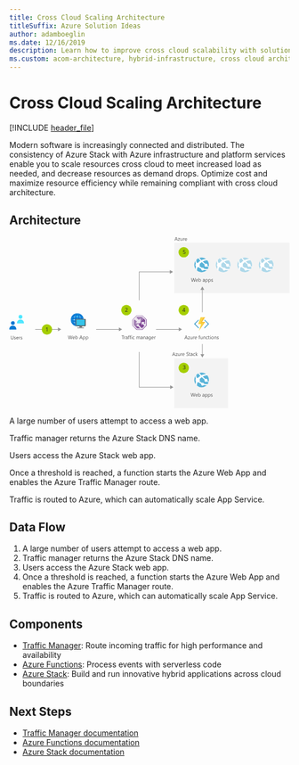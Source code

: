 ```yaml
---
title: Cross Cloud Scaling Architecture
titleSuffix: Azure Solution Ideas
author: adamboeglin
ms.date: 12/16/2019
description: Learn how to improve cross cloud scalability with solution architecture that includes Azure Stack. A step-by-step flowchart details instructions for implementation.
ms.custom: acom-architecture, hybrid-infrastructure, cross cloud architecture, cloud scalability, scalability,  cross cloud, interactive-diagram, 'https://azure.microsoft.com/solutions/architecture/cross-cloud-scaling/'
---
```

# Cross Cloud Scaling Architecture

[!INCLUDE [header_file](../header.md)]

Modern software is increasingly connected and distributed. The consistency of Azure Stack with Azure infrastructure and platform services enable you to scale resources cross cloud to meet increased load as needed, and decrease resources as demand drops. Optimize cost and maximize resource efficiency while remaining compliant with cross cloud architecture.

## Architecture

<svg class="architecture-diagram" aria-labelledby="cross-cloud-scaling" height="476" viewbox="0 0 782 476"  xmlns="http://www.w3.org/2000/svg">
    <g fill="none" fill-rule="evenodd" stroke="none" stroke-width="1">
        <path fill="#804997" d="M354.854 217.88l-.001.001h16.552l6.014 6v.005l-1.129 1.129 5.211 5.199v15.385l-10.759 10.669h-15.247l-5.231-5.212-1.132 1.133.001.001 5.698 5.677h16.574l11.696-11.596v-16.724l-5.681-5.666-6.014-6-.001-.001z"/>
        <path fill="#804997" d="M374.8 238.683l4.493 4.238v-11.792l-4.565-4.552-9.258 9.263v3.408h-3.408l-3.53 3.532h4.065l-1.903 2.129 9.016 9.155h.121l7.224-7.165-5.09-5.53-2.973 2.952v-8.598h9.1zM351.824 249.496l2.7 2.692.6.597 1.28 1.278h8.889l-1.317-1.278-.614-.597-5.157-5.01-2.14 2.305v-4.23z"/>
        <path fill="#E8DFEC" d="M365.47 239.246v-3.409l-3.408 3.41z"/>
        <path fill="#E8DFEC" d="M376.29 225.013l-1.56 1.56 4.566 4.554v11.792l-4.494-4.238 3.292-2.96h-9.1v8.598l2.974-2.953 5.09 5.53-7.224 7.166-9.138-9.154 1.905-2.13h-4.065l-2.472 2.472v4.232l2.14-2.306 7.088 6.886h-8.887l-4.581-4.568-1.56 1.56 5.23 5.212h15.248l10.76-10.67V230.21z"/>
        <path fill="#FFF" d="M343.134 246.21l1.508 1.502-1.508-1.504zM344.644 247.715l.09.09-.09-.092zM344.734 247.804l4.398 4.383z"/>
        <path fill="#A07CB1" d="M354.854 217.88l-11.72 12.019v16.312l5.997 5.977 1.132-1.133-5.53-5.51-.001-.001v-15.008h.001l10.78-11.057h15.227l5.55 5.535 1.128-1.129v-.005l-6.014-6z"/>
        <path fill="#A07CB1" d="M356.656 235.072l-7.057-6.36-2.66 2.716v13.195l4.886 4.87 4.24-4.243v-2.474h2.472l3.528-3.53h-9.428zM356.445 221.686l-2.274 2.332 7.105 6.658 4.196-4.187v9.35l9.259-9.263-4.901-4.89z"/>
        <path fill="#EDE5EF" d="M346.939 244.625v-13.194l2.659-2.719 7.057 6.362-4.019 4.174h9.429l3.407-3.409v-9.35l-4.197 4.186-7.106-6.656 2.275-2.334h13.385l4.901 4.89 1.56-1.56-5.549-5.536h-15.228l-10.779 11.057v15.01l5.53 5.51 1.56-1.56z"/>
        <path fill="#EDE5EF" d="M356.064 245.253l2.471-2.474h-2.471z"/>
        <path d="M545.624 230.229a1.003 1.003 0 00-1.41 0 .983.983 0 000 1.48l9.284 9.15a1.095 1.095 0 010 1.483l-9.479 9.469a1.096 1.096 0 000 1.48 1.067 1.067 0 001.41 0l11.018-10.95a1.168 1.168 0 000-1.481l-10.823-10.631zM519.114 242.342a1.098 1.098 0 010-1.481l9.097-9.15a.985.985 0 000-1.482 1.003 1.003 0 00-1.41 0l-10.825 10.631a1.173 1.173 0 000 1.481l11.015 10.951a1.067 1.067 0 001.409 0 1.096 1.096 0 000-1.481l-9.286-9.469z" fill="#3998C5"/>
        <path fill="#FAD53C" d="M528.786 261.08l12.165-22.089-8.197-.064 6.916-15.846h-5.956l-6.724 19.065 8.197.065-6.401 18.865z"/>
        <path fill="#FF8B00" d="M537.876 235.9l8.326-12.818h-.001zM546.457 235.9l-17.67 25.18v.002z"/>
        <path fill="#F9C236" d="M540.952 238.991l-12.165 22.09 17.67-25.18h-8.58v-.002l8.326-12.818h-6.532l-6.916 15.847z"/>
        <path fill="#959595" d="M314.69 256.754l-9.066-5.235v4.485h-63.47v1.5h63.47v4.485zM144.673 256.754l-9.066-5.235v4.485H72.138v1.5h63.47v4.485zM481.69 256.754l-9.066-5.235v4.485h-63.47v1.5h63.47v4.485zM456.69 96.754l-9.066-5.235v4.485h-86.22v79.577h1.5V97.504h84.72v4.485zM457.69 417.754l-9.066-5.235v4.485h-85.72v-97.423h-1.5v98.923h87.22v4.485z"/>
        <path fill="#F3F3F3" d="M459.983 155.861h321.729V15.082H459.983zM459.983 475.869h150.341V337.395H459.983z"/>
        <path fill="#959595" d="M543.659 146.553l-5.235-9.066-5.237 9.066h4.486v62.469h1.5v-62.47zM539.172 325.955v-28.469h-1.5v28.47h-4.485l5.236 9.065 5.235-9.066z"/>
        <path fill="#75757A" d="M192.165 230.196h.341v-1h-.341zM192.165 216.159h.341v-1h-.341z"/>
        <path d="M189.447 248.013c10 0 18.164-8.14 18.164-18.112 0-9.973-8.17-18.107-18.164-18.107-10 0-18.163 8.14-18.163 18.107 0 9.966 8.163 18.112 18.163 18.112" fill="#0078D4"/>
        <path fill="#FFF" d="M189.306 248.015h.34V211.86h-.34z"/>
        <path d="M189.447 221.358c-9.93 0-17.957 3.864-17.957 8.543 0 4.679 8.027 8.544 17.957 8.544 9.93 0 17.958-3.865 17.958-8.544-.006-4.68-8.027-8.543-17.958-8.543m0 17.497c-10.071 0-18.298-4-18.298-8.883 0-4.884 8.227-8.884 18.298-8.884 10.072 0 18.299 4 18.299 8.884-.007 4.884-8.234 8.883-18.3 8.883" fill="#FFF"/>
        <path d="M189.447 211.993c-4.763 0-8.567 8.006-8.567 17.907 0 9.903 3.875 17.908 8.567 17.908 4.69 0 8.567-8.005 8.567-17.908 0-9.9-3.811-17.907-8.567-17.907m0 36.226c-4.897 0-8.908-8.205-8.908-18.247 0-10.044 4.01-18.248 8.908-18.248 4.897 0 8.908 8.21 8.908 18.248 0 10.036-4.011 18.247-8.908 18.247" fill="#FFF"/>
        <path fill="#FFF" d="M207.603 229.767h-36.249v.34h36.256v-.34zM189.447 240.278c.887 0 1.632-.743 1.632-1.629 0-.885-.745-1.627-1.632-1.627-.888 0-1.633.743-1.633 1.627 0 .886.745 1.629 1.633 1.629"/>
        <path d="M180.674 231.26c.745 0 1.362-.608 1.362-1.358 0-.745-.61-1.36-1.362-1.36-.746 0-1.363.61-1.363 1.36 0 .75.611 1.358 1.363 1.358" fill="#FFF"/>
        <path d="M189.499 231.734a1.854 1.854 0 001.863-1.859 1.854 1.854 0 00-1.863-1.858 1.855 1.855 0 00-1.864 1.858c0 1.032.829 1.86 1.864 1.86M189.499 223.019a1.854 1.854 0 001.863-1.86 1.854 1.854 0 00-1.863-1.858 1.855 1.855 0 00-1.864 1.859c0 1.032.829 1.859 1.864 1.859M198.143 231.734a1.854 1.854 0 001.863-1.859 1.854 1.854 0 00-1.863-1.858 1.855 1.855 0 00-1.864 1.858c0 1.032.83 1.86 1.864 1.86" fill="#50E6FF"/>
        <path d="M197.133 238.547a.959.959 0 00.958-.955.959.959 0 00-1.916 0c0 .526.431.955.958.955M181.689 238.547a.958.958 0 00.957-.955.958.958 0 00-1.915 0c0 .526.431.955.958.955M197.133 223.081a.959.959 0 00.958-.955.959.959 0 00-1.916 0c0 .532.431.955.958.955M181.689 223.081a.958.958 0 00.957-.955.958.958 0 00-1.915 0c0 .532.431.955.958.955" fill="#FFF"/>
        <path fill="#36C4EA" d="M186.973 246.304h24.239v-17.191h-24.239z"/>
        <path d="M203.061 247.954h-7.576c.91 3.216-.313 3.678-5.67 3.678v1.683h18.217v-1.683c-5.357 0-5.882-.46-4.971-3.678" fill="#7A7A7A"/>
        <path d="M211.188 227.586l-2.535 2.144h2.026v16.081h-21.048l-2.538 2.144h24.077c.837 0 1.684-.74 1.684-1.574v-17.209c0-.834-.835-1.575-1.666-1.586" fill="#3E3E3E"/>
        <path fill="#9FA0A1" d="M189.815 253.316h18.217v-1.685h-18.217z"/>
        <path d="M187.104 245.812v-16.08h21.549l2.536-2.145h-.007l-.011-.001h-24.664c-.36 0-.686.145-.946.37-.344.297-.568.74-.568 1.217v17.209c0 .833.676 1.575 1.514 1.575h.587l2.537-2.145h-2.527z" fill="#707070"/>
        <path d="M199.212 228.752a.396.396 0 11-.792 0 .396.396 0 01.792 0" fill="#B7D332"/>
        <path fill="#525252" d="M320.033 275.04h-2.83v8.763h-1.15v-8.764h-2.823V274h6.803zM323.853 277.938c-.195-.15-.479-.227-.848-.227-.478 0-.878.227-1.199.678-.321.45-.482 1.067-.482 1.846v3.568h-1.121v-7h1.121v1.442h.027c.16-.493.404-.875.732-1.152a1.667 1.667 0 011.1-.413c.292 0 .516.03.67.096v1.162zM328.96 280.262l-1.689.232c-.52.073-.912.202-1.176.386-.264.185-.397.512-.397.982 0 .34.122.62.366.837.244.215.57.325.974.325.557 0 1.016-.196 1.378-.585.362-.39.544-.883.544-1.48v-.697zm1.121 3.54h-1.12v-1.093h-.028c-.489.838-1.206 1.258-2.155 1.258-.697 0-1.242-.185-1.636-.555-.395-.37-.592-.858-.592-1.468 0-1.31.77-2.07 2.31-2.284l2.1-.294c0-1.19-.48-1.784-1.443-1.784-.843 0-1.604.287-2.284.862v-1.15c.69-.436 1.482-.655 2.38-.655 1.645 0 2.468.87 2.468 2.61v4.554zM335.652 274.424a1.494 1.494 0 00-.744-.186c-.784 0-1.176.496-1.176 1.485v1.08h1.64v.957h-1.64v6.043h-1.115v-6.043h-1.195v-.957h1.195v-1.135c0-.734.213-1.314.637-1.74.423-.426.952-.639 1.586-.639.34 0 .612.041.812.123v1.012zM340.035 274.424a1.499 1.499 0 00-.746-.186c-.783 0-1.176.496-1.176 1.485v1.08h1.64v.957h-1.64v6.043H337v-6.043h-1.197v-.957H337v-1.135c0-.734.21-1.314.635-1.74.423-.426.953-.639 1.586-.639.34 0 .613.041.814.123v1.012zM340.957 283.803h1.121v-7h-1.121v7zm.574-8.777a.709.709 0 01-.512-.206.69.69 0 01-.213-.519.7.7 0 01.213-.523.703.703 0 01.512-.209c.205 0 .38.07.523.209a.694.694 0 01.215.523.69.69 0 01-.215.512.72.72 0 01-.523.213zM349.119 283.48c-.537.325-1.176.487-1.914.487-.998 0-1.803-.325-2.416-.974-.613-.65-.92-1.491-.92-2.526 0-1.153.33-2.08.992-2.78.66-.698 1.542-1.048 2.645-1.048.615 0 1.158.113 1.627.342v1.148a2.849 2.849 0 00-1.668-.546c-.715 0-1.302.255-1.76.768-.458.513-.688 1.187-.688 2.02 0 .82.216 1.467.647 1.942.43.474 1.008.71 1.732.71.612 0 1.186-.202 1.723-.608v1.066zM364.59 283.803h-1.122v-4.02c0-.775-.12-1.335-.359-1.681-.24-.347-.642-.52-1.208-.52-.478 0-.884.219-1.219.657-.335.437-.503.96-.503 1.572v3.992h-1.12v-4.156c0-1.377-.532-2.065-1.593-2.065-.492 0-.898.205-1.217.618-.319.414-.478.95-.478 1.61v3.993h-1.12v-7h1.12v1.107h.027c.496-.847 1.221-1.271 2.174-1.271.478 0 .894.133 1.25.399.355.267.6.617.732 1.05.52-.967 1.294-1.45 2.324-1.45 1.54 0 2.311.95 2.311 2.85v4.315zM370.597 280.262l-1.687.232c-.52.073-.913.202-1.176.386-.265.185-.397.512-.397.982 0 .34.121.62.365.837.245.215.57.325.975.325.556 0 1.015-.196 1.377-.585.362-.39.543-.883.543-1.48v-.697zm1.121 3.54h-1.12v-1.093h-.028c-.488.838-1.205 1.258-2.153 1.258-.697 0-1.244-.185-1.637-.555-.395-.37-.59-.858-.59-1.468 0-1.31.768-2.07 2.31-2.284l2.097-.294c0-1.19-.48-1.784-1.44-1.784-.845 0-1.606.287-2.285.862v-1.15c.688-.436 1.481-.655 2.38-.655 1.644 0 2.466.87 2.466 2.61v4.554zM379.642 283.803h-1.12v-3.992c0-1.487-.544-2.23-1.628-2.23-.56 0-1.025.212-1.392.633-.367.42-.549.954-.549 1.597v3.992h-1.122v-7h1.122v1.162h.027c.528-.885 1.294-1.326 2.297-1.326.765 0 1.35.246 1.756.74.406.496.61 1.21.61 2.145v4.279zM385.644 280.262l-1.689.232c-.52.073-.912.202-1.176.386-.264.185-.397.512-.397.982 0 .34.122.62.366.837.244.215.569.325.974.325.557 0 1.016-.196 1.378-.585.362-.39.544-.883.544-1.48v-.697zm1.121 3.54h-1.121v-1.093h-.027c-.489.838-1.206 1.258-2.155 1.258-.697 0-1.242-.185-1.636-.555-.395-.37-.592-.858-.592-1.468 0-1.31.77-2.07 2.31-2.284l2.1-.294c0-1.19-.481-1.784-1.443-1.784-.843 0-1.604.287-2.284.862v-1.15c.689-.436 1.482-.655 2.379-.655 1.646 0 2.469.87 2.469 2.61v4.554zM393.73 280.637v-1.031c0-.557-.187-1.033-.563-1.43a1.86 1.86 0 00-1.406-.594c-.692 0-1.234.252-1.627.755-.391.503-.588 1.209-.588 2.116 0 .78.189 1.403.565 1.87.376.466.874.7 1.494.7.629 0 1.14-.223 1.534-.67.394-.446.591-1.02.591-1.716zm1.121 2.605c0 2.57-1.23 3.856-3.691 3.856-.866 0-1.622-.164-2.27-.492v-1.121c.789.437 1.541.656 2.256.656 1.723 0 2.584-.916 2.584-2.748v-.766h-.027c-.534.893-1.335 1.34-2.407 1.34-.87 0-1.57-.311-2.101-.934-.531-.622-.797-1.457-.797-2.505 0-1.19.286-2.135.858-2.836.572-.702 1.355-1.053 2.349-1.053.943 0 1.643.378 2.098 1.135h.027v-.971h1.121v6.439zM401.6 279.633c-.006-.647-.162-1.151-.47-1.512-.307-.359-.734-.539-1.28-.539-.53 0-.98.189-1.349.567-.369.379-.596.873-.683 1.484h3.781zm1.147.949h-4.943c.02.78.23 1.381.63 1.805.4.424.952.637 1.653.637.79 0 1.514-.26 2.174-.78v1.053c-.615.446-1.428.67-2.439.67-.99 0-1.767-.318-2.332-.954-.565-.636-.848-1.53-.848-2.683 0-1.09.31-1.976.927-2.663.617-.686 1.384-1.028 2.3-1.028.916 0 1.625.296 2.126.889.501.591.752 1.414.752 2.466v.588zM408.093 277.938c-.196-.15-.479-.227-.848-.227-.478 0-.879.227-1.2.678-.32.45-.48 1.067-.48 1.846v3.568h-1.122v-7h1.121v1.442h.027c.16-.493.402-.875.731-1.152a1.666 1.666 0 011.101-.413c.291 0 .515.03.67.096v1.162zM176.154 274l-2.768 9.803h-1.347l-2.016-7.164a4.462 4.462 0 01-.158-.998h-.027a5.049 5.049 0 01-.178.984l-2.03 7.178h-1.333L163.425 274h1.266l2.084 7.52c.087.314.142.642.164.984h.035c.023-.242.093-.57.21-.984l2.169-7.52h1.1l2.078 7.574c.073.26.128.565.164.916h.027c.019-.237.08-.552.186-.943L174.91 274h1.244zM181.603 279.633c-.005-.647-.161-1.151-.469-1.512-.307-.359-.734-.539-1.281-.539-.529 0-.979.189-1.348.567-.369.379-.596.873-.683 1.484h3.781zm1.148.949h-4.943c.019.78.229 1.381.629 1.805.401.424.953.637 1.654.637.789 0 1.514-.26 2.174-.78v1.053c-.615.446-1.428.67-2.439.67-.99 0-1.767-.318-2.332-.954-.565-.636-.848-1.53-.848-2.683 0-1.09.309-1.976.927-2.663.617-.686 1.384-1.028 2.3-1.028.916 0 1.625.296 2.126.889.501.591.752 1.414.752 2.466v.588zM185.568 279.967v.979c0 .578.187 1.069.563 1.472.376.403.854.606 1.433.606.679 0 1.21-.26 1.596-.78.385-.519.578-1.242.578-2.168 0-.779-.181-1.389-.541-1.832-.36-.441-.848-.662-1.463-.662-.651 0-1.176.227-1.572.68-.397.453-.594 1.021-.594 1.705m.027 2.824h-.027v1.012h-1.121V273.44h1.12v4.593h.028c.55-.929 1.358-1.394 2.42-1.394.898 0 1.6.312 2.109.939.507.627.762 1.467.762 2.52 0 1.171-.285 2.108-.855 2.812-.57.704-1.35 1.057-2.338 1.057-.925 0-1.624-.393-2.098-1.176M201.564 280.022l-1.539-4.176a3.98 3.98 0 01-.15-.656h-.028a3.676 3.676 0 01-.156.656l-1.525 4.176h3.398zm2.686 3.78h-1.272l-1.039-2.747h-4.156l-.977 2.748h-1.279l3.76-9.802h1.189l3.774 9.802zM206.664 279.967v.979c0 .578.187 1.069.563 1.472.376.403.854.606 1.433.606.679 0 1.21-.26 1.596-.78.385-.519.578-1.242.578-2.168 0-.779-.181-1.389-.541-1.832-.36-.441-.848-.662-1.463-.662-.651 0-1.176.227-1.572.68-.397.453-.594 1.021-.594 1.705m.027 2.824h-.027v4.231h-1.121v-10.219h1.12v1.23h.028c.55-.929 1.358-1.394 2.42-1.394.903 0 1.606.312 2.112.939.505.627.759 1.467.759 2.52 0 1.171-.285 2.108-.855 2.812-.57.704-1.35 1.057-2.338 1.057-.906 0-1.605-.393-2.098-1.176M214.894 279.967v.979c0 .578.187 1.069.563 1.472.376.403.854.606 1.433.606.679 0 1.211-.26 1.596-.78.385-.519.578-1.242.578-2.168 0-.779-.181-1.389-.541-1.832-.359-.441-.848-.662-1.463-.662-.651 0-1.176.227-1.572.68-.397.453-.594 1.021-.594 1.705m.027 2.824h-.027v4.231h-1.121v-10.219h1.121v1.23h.027c.551-.929 1.358-1.394 2.42-1.394.903 0 1.606.312 2.112.939.505.627.759 1.467.759 2.52 0 1.171-.285 2.108-.855 2.812-.569.704-1.349 1.057-2.338 1.057-.906 0-1.605-.393-2.098-1.176M494.74 280.022l-1.537-4.176a3.78 3.78 0 01-.15-.656h-.028a3.653 3.653 0 01-.158.656l-1.523 4.176h3.396zm2.688 3.78h-1.272l-1.04-2.747h-4.155l-.98 2.748h-1.276l3.76-9.802h1.189l3.774 9.802zM503.6 277.123l-4.144 5.723h4.102v.957h-5.748v-.35l4.143-5.693H498.2v-.957h5.4zM510.709 283.803h-1.122v-1.107h-.026c-.465.847-1.185 1.27-2.161 1.27-1.668 0-2.502-.993-2.502-2.98v-4.183h1.115v4.006c0 1.476.565 2.215 1.696 2.215.546 0 .995-.202 1.35-.606.352-.403.528-.93.528-1.582v-4.033h1.122v7zM516.623 277.938c-.196-.15-.48-.227-.848-.227-.478 0-.88.227-1.2.678-.321.45-.481 1.067-.481 1.846v3.568h-1.121v-7h1.12v1.442h.028c.159-.493.402-.875.73-1.152a1.666 1.666 0 011.102-.413c.29 0 .515.03.67.096v1.162zM522.132 279.633c-.005-.647-.16-1.151-.469-1.512-.307-.359-.734-.539-1.28-.539-.53 0-.98.189-1.349.567-.369.379-.596.873-.683 1.484h3.781zm1.148.949h-4.943c.02.78.23 1.381.63 1.805.4.424.952.637 1.653.637.79 0 1.514-.26 2.174-.78v1.053c-.615.446-1.428.67-2.439.67-.99 0-1.767-.318-2.332-.954-.565-.636-.848-1.53-.848-2.683 0-1.09.31-1.976.927-2.663.617-.686 1.384-1.028 2.3-1.028.916 0 1.625.296 2.126.889.501.591.752 1.414.752 2.466v.588zM532.269 274.424a1.494 1.494 0 00-.744-.186c-.784 0-1.176.496-1.176 1.485v1.08h1.641v.957h-1.641v6.043h-1.115v-6.043h-1.195v-.957h1.195v-1.135c0-.734.213-1.314.637-1.74.423-.426.952-.639 1.586-.639.341 0 .612.041.812.123v1.012zM538.853 283.803h-1.121v-1.107h-.027c-.465.847-1.186 1.27-2.161 1.27-1.668 0-2.502-.993-2.502-2.98v-4.183h1.114v4.006c0 1.476.565 2.215 1.695 2.215.547 0 .997-.202 1.351-.606.352-.403.53-.93.53-1.582v-4.033h1.121v7zM546.925 283.803h-1.12v-3.992c0-1.487-.543-2.23-1.628-2.23-.56 0-1.023.212-1.39.633-.368.42-.55.954-.55 1.597v3.992h-1.123v-7h1.122v1.162h.027c.53-.885 1.295-1.326 2.297-1.326.765 0 1.351.246 1.758.74.405.496.607 1.21.607 2.145v4.279zM553.81 283.48c-.538.325-1.176.487-1.914.487-.998 0-1.805-.325-2.417-.974-.613-.65-.919-1.491-.919-2.526 0-1.153.33-2.08.99-2.78.661-.698 1.543-1.048 2.647-1.048.615 0 1.157.113 1.627.342v1.148a2.849 2.849 0 00-1.668-.546c-.716 0-1.303.255-1.76.768-.459.513-.688 1.187-.688 2.02 0 .82.215 1.467.646 1.942.431.474 1.01.71 1.733.71.611 0 1.185-.202 1.723-.608v1.066zM558.751 283.735c-.264.145-.611.219-1.044.219-1.226 0-1.84-.685-1.84-2.052v-4.142h-1.203v-.957h1.202v-1.71l1.121-.363v2.072h1.764v.957h-1.764v3.945c0 .469.08.803.242 1.005.159.2.423.3.792.3.283 0 .526-.077.73-.232v.958zM560.25 283.803h1.121v-7h-1.121v7zm.574-8.777a.713.713 0 01-.725-.725c0-.21.07-.385.211-.523a.708.708 0 01.514-.209c.205 0 .379.07.522.209a.695.695 0 01.216.523.69.69 0 01-.216.512.717.717 0 01-.522.213zM566.648 277.582c-.721 0-1.29.244-1.71.734-.42.491-.628 1.166-.628 2.028 0 .83.21 1.482.635 1.961.424.478.992.718 1.703.718.725 0 1.28-.235 1.67-.705.39-.468.586-1.136.586-2.002 0-.875-.195-1.549-.585-2.023-.39-.475-.946-.71-1.671-.71m-.082 6.384c-1.035 0-1.861-.328-2.48-.982-.616-.653-.924-1.52-.924-2.6 0-1.176.32-2.095.963-2.756.642-.66 1.51-.99 2.605-.99 1.043 0 1.857.32 2.443.963.586.642.879 1.534.879 2.673 0 1.117-.316 2.01-.947 2.683s-1.478 1.01-2.54 1.01M577.654 283.803h-1.121v-3.992c0-1.487-.543-2.23-1.627-2.23-.561 0-1.025.212-1.392.633-.367.42-.55.954-.55 1.597v3.992h-1.121v-7h1.122v1.162h.027c.528-.885 1.294-1.326 2.297-1.326.765 0 1.35.246 1.756.74.406.496.609 1.21.609 2.145v4.279zM579.341 283.549v-1.203a3.322 3.322 0 002.018.678c.984 0 1.476-.329 1.476-.985a.856.856 0 00-.127-.475 1.245 1.245 0 00-.342-.345 2.6 2.6 0 00-.505-.271 39.047 39.047 0 00-.625-.249 8.058 8.058 0 01-.818-.373 2.453 2.453 0 01-.588-.423 1.567 1.567 0 01-.355-.538c-.08-.2-.12-.434-.12-.703 0-.328.076-.619.226-.872.151-.253.351-.465.602-.636.25-.17.536-.299.857-.386.322-.086.653-.129.994-.129.607 0 1.15.104 1.627.314v1.135c-.514-.338-1.107-.506-1.777-.506-.209 0-.398.024-.566.071a1.378 1.378 0 00-.435.203.917.917 0 00-.28.31.812.812 0 00-.1.401c0 .181.033.334.1.457.066.123.163.232.291.328.127.095.282.182.465.259.181.079.388.163.621.254.31.119.588.241.834.366s.456.266.63.423c.172.158.305.338.4.543.093.206.14.45.14.733 0 .346-.078.646-.23.902a1.952 1.952 0 01-.612.635 2.794 2.794 0 01-.88.377 4.364 4.364 0 01-1.048.123c-.72 0-1.344-.14-1.873-.418M518.74 434.08l-2.77 9.803h-1.345l-2.017-7.164a4.436 4.436 0 01-.157-.998h-.027a5.097 5.097 0 01-.178.984l-2.03 7.178h-1.333l-2.872-9.803h1.265l2.085 7.52c.087.314.142.642.164.984h.034a5.94 5.94 0 01.212-.984l2.167-7.52h1.1l2.079 7.574c.073.26.128.567.164.916h.027c.019-.236.08-.55.185-.943l2.003-7.547h1.244zM524.188 439.713c-.005-.646-.161-1.15-.468-1.51-.308-.36-.735-.54-1.282-.54-.528 0-.978.19-1.347.568-.369.377-.596.873-.683 1.482h3.78zm1.148.951h-4.942c.019.78.228 1.381.629 1.805.401.424.952.635 1.654.635.788 0 1.513-.26 2.174-.78v1.053c-.615.447-1.429.67-2.44.67-.99 0-1.766-.318-2.331-.953-.566-.637-.848-1.529-.848-2.684 0-1.088.309-1.976.926-2.662.618-.685 1.384-1.029 2.301-1.029.916 0 1.625.297 2.125.89.501.592.752 1.415.752 2.467v.588zM528.153 440.049v.977c0 .58.187 1.07.564 1.472.375.405.853.606 1.432.606.679 0 1.21-.26 1.596-.78.386-.519.578-1.242.578-2.166 0-.779-.18-1.39-.54-1.832-.36-.443-.848-.664-1.463-.664-.651 0-1.176.227-1.572.68-.397.455-.595 1.023-.595 1.707m.027 2.822h-.027v1.012h-1.121V433.52h1.12v4.593h.028c.552-.929 1.359-1.394 2.42-1.394.898 0 1.6.314 2.11.939.507.627.76 1.467.76 2.52 0 1.172-.284 2.109-.853 2.812-.57.705-1.35 1.057-2.338 1.057-.925 0-1.625-.391-2.1-1.176M542.987 440.342l-1.688.232c-.52.075-.912.202-1.176.387-.265.184-.397.512-.397.981 0 .341.122.621.365.838.245.216.57.324.975.324.556 0 1.016-.196 1.377-.584.363-.391.544-.883.544-1.481v-.697zm1.12 3.541h-1.12v-1.094h-.027c-.488.84-1.205 1.258-2.154 1.258-.697 0-1.243-.184-1.636-.553-.395-.369-.592-.859-.592-1.47 0-1.307.77-2.069 2.31-2.284l2.099-.293c0-1.189-.48-1.785-1.442-1.785-.843 0-1.605.287-2.284.862v-1.149c.689-.437 1.482-.656 2.379-.656 1.646 0 2.468.871 2.468 2.611v4.553zM547.341 440.049v.977c0 .58.187 1.07.564 1.472.375.405.853.606 1.432.606.68 0 1.211-.26 1.596-.78.386-.519.578-1.242.578-2.166 0-.779-.18-1.39-.54-1.832-.36-.443-.848-.664-1.463-.664-.65 0-1.176.227-1.572.68-.397.455-.595 1.023-.595 1.707m.027 2.822h-.027v4.233h-1.12v-10.221h1.12v1.23h.027c.552-.929 1.36-1.394 2.42-1.394.903 0 1.607.314 2.113.939.505.627.758 1.467.758 2.52 0 1.172-.285 2.109-.854 2.812-.569.705-1.349 1.057-2.338 1.057-.907 0-1.606-.391-2.099-1.176M555.572 440.049v.977c0 .58.187 1.07.564 1.472.375.405.853.606 1.432.606.679 0 1.21-.26 1.596-.78.386-.519.578-1.242.578-2.166 0-.779-.18-1.39-.54-1.832-.36-.443-.848-.664-1.463-.664-.651 0-1.176.227-1.572.68-.397.455-.595 1.023-.595 1.707m.027 2.822h-.027v4.233h-1.121v-10.221h1.12v1.23h.028c.552-.929 1.359-1.394 2.42-1.394.903 0 1.607.314 2.113.939.505.627.758 1.467.758 2.52 0 1.172-.285 2.109-.854 2.812-.57.705-1.35 1.057-2.338 1.057-.907 0-1.606-.391-2.1-1.176M562.257 443.631v-1.203c.61.451 1.283.676 2.017.676.984 0 1.476-.328 1.476-.985a.855.855 0 00-.126-.474 1.29 1.29 0 00-.342-.346 2.744 2.744 0 00-.505-.27c-.195-.08-.403-.162-.626-.25a7.828 7.828 0 01-.818-.373 2.466 2.466 0 01-.588-.423 1.598 1.598 0 01-.355-.536 1.917 1.917 0 01-.119-.705c0-.328.075-.619.225-.871.151-.254.351-.465.602-.636.251-.17.536-.299.858-.385.321-.088.653-.131.994-.131.607 0 1.15.105 1.627.314v1.135c-.514-.336-1.107-.506-1.777-.506-.21 0-.398.024-.567.073a1.364 1.364 0 00-.435.201.952.952 0 00-.279.31.817.817 0 00-.1.401.95.95 0 00.1.459.993.993 0 00.29.328c.128.095.282.181.465.259.182.077.39.163.622.252.31.12.588.241.834.366.246.127.456.267.63.424.171.158.305.339.4.544.092.206.14.45.14.731 0 .348-.078.648-.23.902a1.965 1.965 0 01-.612.637 2.81 2.81 0 01-.882.375 4.362 4.362 0 01-1.046.123c-.72 0-1.345-.139-1.873-.416M519.74 114.215l-2.77 9.803h-1.345l-2.017-7.164a4.473 4.473 0 01-.157-.998h-.027a5.152 5.152 0 01-.178.984l-2.03 7.178h-1.333l-2.872-9.803h1.265l2.085 7.52c.087.314.142.642.164.984h.034c.023-.242.094-.57.212-.984l2.167-7.52h1.1l2.079 7.574c.073.26.128.565.164.916h.027c.019-.238.08-.553.185-.943l2.003-7.547h1.244zM525.188 119.848c-.005-.648-.161-1.15-.468-1.512-.308-.36-.735-.54-1.282-.54-.528 0-.978.19-1.347.568-.369.379-.596.873-.683 1.484h3.78zm1.148.949h-4.942c.019.78.228 1.38.629 1.805.401.424.952.637 1.654.637.788 0 1.513-.26 2.174-.78v1.053c-.615.445-1.429.67-2.44.67-.99 0-1.766-.318-2.331-.953-.566-.637-.848-1.531-.848-2.684 0-1.09.309-1.976.926-2.662.618-.687 1.384-1.03 2.301-1.03.916 0 1.625.296 2.125.89.501.59.752 1.414.752 2.466v.588zM529.153 120.182v.979c0 .578.187 1.07.564 1.472.375.404.853.606 1.432.606.679 0 1.21-.26 1.596-.78.386-.52.578-1.242.578-2.168 0-.78-.18-1.388-.54-1.832-.36-.441-.848-.662-1.463-.662-.651 0-1.176.227-1.572.68-.397.453-.595 1.02-.595 1.705m.027 2.824h-.027v1.012h-1.121v-10.363h1.12v4.593h.028c.552-.93 1.359-1.394 2.42-1.394.898 0 1.6.312 2.11.939.507.627.76 1.467.76 2.52 0 1.17-.284 2.109-.853 2.812-.57.705-1.35 1.057-2.338 1.057-.925 0-1.625-.393-2.1-1.176M543.987 120.477l-1.688.232c-.52.073-.912.202-1.176.387-.265.184-.397.51-.397.98 0 .342.122.622.365.839.245.214.57.324.975.324.556 0 1.016-.196 1.377-.584.363-.391.544-.885.544-1.481v-.697zm1.12 3.54h-1.12v-1.093h-.027c-.488.838-1.205 1.258-2.154 1.258-.697 0-1.243-.185-1.636-.555-.395-.37-.592-.86-.592-1.468 0-1.31.77-2.071 2.31-2.284l2.099-.294c0-1.19-.48-1.784-1.442-1.784-.843 0-1.605.287-2.284.862v-1.15c.689-.436 1.482-.655 2.379-.655 1.646 0 2.468.869 2.468 2.61v4.554zM548.341 120.182v.979c0 .578.187 1.07.564 1.472.375.404.853.606 1.432.606.68 0 1.211-.26 1.596-.78.386-.52.578-1.242.578-2.168 0-.78-.18-1.388-.54-1.832-.36-.441-.848-.662-1.463-.662-.65 0-1.176.227-1.572.68-.397.453-.595 1.02-.595 1.705m.027 2.824h-.027v4.23h-1.12v-10.218h1.12v1.23h.027c.552-.93 1.36-1.394 2.42-1.394.903 0 1.607.312 2.113.939.505.627.758 1.467.758 2.52 0 1.17-.285 2.109-.854 2.812-.569.705-1.349 1.057-2.338 1.057-.907 0-1.606-.393-2.099-1.176M556.572 120.182v.979c0 .578.187 1.07.564 1.472.375.404.853.606 1.432.606.679 0 1.21-.26 1.596-.78.386-.52.578-1.242.578-2.168 0-.78-.18-1.388-.54-1.832-.36-.441-.848-.662-1.463-.662-.651 0-1.176.227-1.572.68-.397.453-.595 1.02-.595 1.705m.027 2.824h-.027v4.23h-1.121v-10.218h1.12v1.23h.028c.552-.93 1.359-1.394 2.42-1.394.903 0 1.607.312 2.113.939.505.627.758 1.467.758 2.52 0 1.17-.285 2.109-.854 2.812-.57.705-1.35 1.057-2.338 1.057-.907 0-1.606-.393-2.1-1.176M563.257 123.764v-1.203a3.32 3.32 0 002.017.678c.984 0 1.476-.33 1.476-.985a.85.85 0 00-.126-.474 1.262 1.262 0 00-.342-.346 2.523 2.523 0 00-.505-.27c-.195-.08-.403-.164-.626-.25a8.265 8.265 0 01-.818-.373 2.466 2.466 0 01-.588-.423 1.586 1.586 0 01-.355-.538 1.906 1.906 0 01-.119-.703c0-.328.075-.62.225-.871.151-.254.351-.465.602-.637.251-.17.536-.298.858-.386.321-.086.653-.13.994-.13.607 0 1.15.104 1.627.315v1.135c-.514-.338-1.107-.506-1.777-.506-.21 0-.398.024-.567.072a1.344 1.344 0 00-.435.202.914.914 0 00-.279.31.812.812 0 00-.1.4c0 .182.033.335.1.458a.993.993 0 00.29.328c.128.095.282.183.465.259.182.079.39.163.622.254.31.118.588.24.834.366.246.125.456.267.63.423a1.7 1.7 0 01.4.543c.092.206.14.45.14.733 0 .346-.078.646-.23.902a1.959 1.959 0 01-.612.635c-.255.17-.549.295-.882.377a4.362 4.362 0 01-1.046.123c-.72 0-1.345-.14-1.873-.418M11.568 280.442c0 2.753-1.242 4.13-3.726 4.13-2.378 0-3.568-1.325-3.568-3.973v-5.995h1.148v5.92c0 2.01.848 3.015 2.543 3.015 1.636 0 2.455-.97 2.455-2.911v-6.024h1.148v5.839zM13.44 284.154v-1.202c.61.45 1.283.676 2.018.676.984 0 1.476-.327 1.476-.984a.845.845 0 00-.127-.474 1.248 1.248 0 00-.342-.346 2.57 2.57 0 00-.505-.27c-.194-.08-.403-.163-.625-.25a7.942 7.942 0 01-.818-.373 2.466 2.466 0 01-.588-.423 1.577 1.577 0 01-.355-.537 1.911 1.911 0 01-.12-.704c0-.329.076-.62.226-.871.15-.255.35-.466.602-.637a2.85 2.85 0 01.857-.386 3.8 3.8 0 01.995-.13c.606 0 1.149.105 1.627.315v1.135c-.515-.337-1.107-.506-1.777-.506-.21 0-.4.024-.567.072a1.365 1.365 0 00-.435.202.947.947 0 00-.28.31.825.825 0 00-.1.4.96.96 0 00.1.459c.066.123.163.231.29.327.128.096.283.183.466.26.18.078.389.163.622.252.309.12.588.242.834.367s.455.267.629.423c.172.159.306.339.399.543.094.207.14.45.14.732 0 .348-.076.648-.23.903a1.962 1.962 0 01-.61.635c-.256.17-.55.294-.882.377a4.362 4.362 0 01-1.046.123c-.721 0-1.345-.14-1.873-.418M24.283 280.238c-.005-.647-.161-1.15-.47-1.512-.306-.36-.733-.54-1.28-.54-.53 0-.978.19-1.347.569-.37.377-.597.873-.683 1.483h3.78zm1.148.95h-4.942c.018.779.228 1.38.629 1.805.4.423.952.635 1.654.635.788 0 1.513-.26 2.174-.78v1.053c-.615.447-1.43.67-2.44.67-.99 0-1.767-.318-2.331-.953-.566-.637-.848-1.53-.848-2.683 0-1.09.309-1.976.926-2.663.618-.685 1.384-1.029 2.3-1.029.917 0 1.625.296 2.126.89.5.591.752 1.415.752 2.466v.589zM30.777 278.542c-.196-.15-.48-.226-.848-.226-.478 0-.88.226-1.2.677-.321.451-.481 1.067-.481 1.846v3.568h-1.121v-7h1.12v1.443h.028c.159-.493.403-.876.73-1.152a1.669 1.669 0 011.102-.414c.29 0 .515.032.67.096v1.162zM31.666 284.154v-1.202c.61.45 1.281.676 2.016.676.984 0 1.476-.327 1.476-.984a.845.845 0 00-.127-.474 1.248 1.248 0 00-.341-.346 2.57 2.57 0 00-.505-.27c-.195-.08-.404-.163-.626-.25a7.942 7.942 0 01-.817-.373 2.466 2.466 0 01-.588-.423 1.577 1.577 0 01-.356-.537 1.911 1.911 0 01-.118-.704c0-.329.075-.62.224-.871.152-.255.351-.466.603-.637a2.85 2.85 0 01.857-.386 3.8 3.8 0 01.995-.13c.605 0 1.148.105 1.627.315v1.135c-.515-.337-1.107-.506-1.777-.506-.21 0-.4.024-.568.072a1.365 1.365 0 00-.434.202.947.947 0 00-.28.31.825.825 0 00-.1.4.96.96 0 00.1.459c.066.123.163.231.29.327.127.096.282.183.465.26.181.078.39.163.622.252.31.12.588.242.834.367.247.125.456.267.63.423.172.159.306.339.398.543.095.207.142.45.142.732 0 .348-.078.648-.23.903a1.962 1.962 0 01-.611.635c-.256.17-.55.294-.883.377a4.362 4.362 0 01-1.046.123c-.72 0-1.344-.14-1.872-.418"/>
        <path d="M36.452 221.814a5.313 5.313 0 01-5.311 5.31 5.312 5.312 0 01-5.31-5.31 5.312 5.312 0 015.31-5.311 5.313 5.313 0 015.31 5.31M31.098 229.12c5.354 0 9.73 4.334 9.73 9.73v1.231H21.368v-1.232c0-5.395 4.376-9.729 9.73-9.729" fill="#50E6FF"/>
        <path d="M15.082 239.063a5.313 5.313 0 01-5.312 5.31c-2.93 0-5.351-2.378-5.351-5.31 0-2.932 2.379-5.311 5.352-5.311a5.286 5.286 0 015.31 5.31M9.729 246.37c5.353 0 9.729 4.333 9.729 9.728v1.19H0v-1.232c0-5.353 4.333-9.687 9.729-9.687" fill="#0078D4"/>
        <path d="M460.359 326.623l-1.538-4.176a3.878 3.878 0 01-.15-.656h-.028a3.753 3.753 0 01-.157.656l-1.524 4.176h3.397zm2.687 3.781h-1.272l-1.04-2.748h-4.155l-.978 2.748h-1.278l3.76-9.802h1.189l3.774 9.802zM469.218 323.725l-4.143 5.723h4.102v.957h-5.749v-.35l4.143-5.693h-3.753v-.957h5.4zM476.328 330.404h-1.121v-1.106h-.027c-.465.846-1.186 1.27-2.161 1.27-1.668 0-2.502-.993-2.502-2.98v-4.184h1.115v4.007c0 1.476.565 2.214 1.695 2.214.547 0 .997-.202 1.35-.606.353-.403.53-.93.53-1.582v-4.033h1.12v7zM482.24 324.54c-.195-.15-.478-.228-.847-.228-.478 0-.878.227-1.2.678-.32.451-.481 1.067-.481 1.846v3.568h-1.121v-7h1.12v1.442h.028c.159-.493.403-.875.73-1.152a1.67 1.67 0 011.102-.413c.292 0 .515.031.67.096v1.162zM487.75 326.235c-.005-.648-.16-1.151-.467-1.512-.309-.36-.736-.54-1.283-.54-.527 0-.978.19-1.346.567-.37.38-.597.873-.683 1.485h3.78zm1.149.948h-4.942c.017.78.228 1.382.629 1.805.4.425.952.637 1.654.637.787 0 1.512-.26 2.173-.78v1.053c-.615.446-1.428.67-2.44.67-.99 0-1.767-.317-2.33-.953-.566-.637-.848-1.53-.848-2.683 0-1.09.308-1.977.925-2.663.618-.687 1.384-1.029 2.301-1.029.916 0 1.625.296 2.125.89.501.59.752 1.413.752 2.466v.587zM494.122 330.008v-1.354c.155.137.34.26.558.37.215.109.443.201.683.276.238.075.479.134.72.175.242.041.466.06.67.06.707 0 1.235-.131 1.583-.392.349-.262.523-.639.523-1.131 0-.265-.058-.495-.174-.692a1.979 1.979 0 00-.482-.536 4.717 4.717 0 00-.728-.464c-.28-.148-.582-.304-.906-.468-.342-.174-.661-.35-.957-.528a4.133 4.133 0 01-.772-.587 2.454 2.454 0 01-.516-.728 2.243 2.243 0 01-.188-.954c0-.446.097-.834.294-1.165.195-.331.453-.603.772-.818a3.536 3.536 0 011.09-.478 4.972 4.972 0 011.248-.156c.966 0 1.67.115 2.112.347v1.293c-.58-.401-1.322-.601-2.228-.601-.251 0-.502.025-.752.078a2.138 2.138 0 00-.67.256 1.481 1.481 0 00-.48.459 1.212 1.212 0 00-.183.683c0 .25.047.467.139.649.094.182.232.349.415.5.18.15.404.296.666.437.262.141.564.296.906.465.35.173.683.356.998.547.314.191.59.402.827.635.237.232.425.49.563.773.14.282.209.606.209.971 0 .482-.094.891-.283 1.226a2.332 2.332 0 01-.765.817c-.323.21-.693.361-1.112.455a6.05 6.05 0 01-1.326.141 7.334 7.334 0 01-1.271-.148 5.478 5.478 0 01-.674-.178 2.155 2.155 0 01-.51-.235M504.663 330.336c-.265.146-.613.22-1.046.22-1.226 0-1.84-.685-1.84-2.052v-4.143h-1.202v-.957h1.203v-1.709l1.12-.363v2.072h1.765v.957h-1.764v3.944c0 .47.079.804.24 1.006.159.2.423.3.793.3.282 0 .526-.078.73-.232v.957zM510.05 326.863l-1.689.232c-.52.073-.913.202-1.176.386-.265.185-.397.512-.397.982 0 .341.122.621.365.837.245.215.57.325.975.325.556 0 1.016-.196 1.377-.585.363-.39.544-.883.544-1.48v-.697zm1.12 3.541h-1.12v-1.094h-.028c-.488.838-1.206 1.258-2.154 1.258-.697 0-1.243-.185-1.636-.555-.395-.369-.592-.858-.592-1.468 0-1.309.77-2.07 2.31-2.284l2.1-.294c0-1.19-.482-1.784-1.443-1.784-.844 0-1.605.287-2.284.862v-1.149c.688-.437 1.481-.656 2.38-.656 1.644 0 2.467.87 2.467 2.611v4.553zM518.054 330.082c-.538.324-1.176.486-1.914.486-.998 0-1.804-.325-2.416-.974-.613-.65-.92-1.49-.92-2.526 0-1.153.33-2.08.991-2.779.661-.699 1.542-1.049 2.646-1.049.615 0 1.157.113 1.627.342v1.148a2.849 2.849 0 00-1.668-.546c-.716 0-1.303.255-1.76.768-.459.513-.688 1.187-.688 2.021 0 .82.215 1.466.647 1.941.43.474 1.008.711 1.732.711.611 0 1.185-.203 1.723-.609v1.066zM525.56 330.404h-1.572l-3.09-3.363h-.027v3.363h-1.122v-10.363h1.122v6.569h.027l2.94-3.206h1.47l-3.248 3.377zM467.105 6.022l-1.537-4.176a3.78 3.78 0 01-.15-.656h-.028a3.653 3.653 0 01-.158.656l-1.523 4.176h3.396zm2.688 3.78h-1.272l-1.039-2.747h-4.156l-.979 2.748h-1.277L464.83 0h1.189l3.774 9.802zM475.964 3.123l-4.143 5.723h4.102v.957h-5.748v-.35l4.143-5.693h-3.754v-.957h5.4zM483.074 9.803h-1.121V8.696h-.027c-.465.847-1.185 1.27-2.161 1.27-1.668 0-2.502-.993-2.502-2.98V2.804h1.116v4.006c0 1.476.564 2.215 1.695 2.215.547 0 .996-.202 1.35-.606.353-.403.529-.93.529-1.582V2.803h1.12v7zM488.988 3.938c-.196-.15-.48-.227-.848-.227-.478 0-.88.227-1.2.678-.321.45-.481 1.067-.481 1.846v3.568h-1.121v-7h1.12v1.442h.028c.159-.493.402-.875.73-1.152a1.666 1.666 0 011.102-.413c.29 0 .515.03.67.096v1.162zM494.498 5.633c-.005-.647-.161-1.151-.47-1.512-.306-.359-.733-.539-1.28-.539-.53 0-.98.189-1.348.567-.37.379-.596.873-.683 1.484h3.78zm1.148.949h-4.943c.019.78.229 1.381.629 1.805.4.424.953.637 1.654.637.789 0 1.514-.26 2.174-.78v1.053c-.615.446-1.428.67-2.44.67-.99 0-1.766-.318-2.331-.954-.565-.636-.848-1.53-.848-2.683 0-1.09.309-1.976.927-2.663.617-.686 1.384-1.028 2.3-1.028.916 0 1.625.296 2.126.889.5.591.752 1.414.752 2.466v.588z" fill="#525252"/>
        <path d="M556.934 397.522c0 11.354-9.146 20.558-20.43 20.558-11.284 0-20.43-9.204-20.43-20.558s9.146-20.557 20.43-20.557c11.284 0 20.43 9.203 20.43 20.557" fill="#FFF"/>
        <path d="M523.14 392.11a6.182 6.182 0 013.38-.232c.224-.255.453-.512.69-.765a38.097 38.097 0 015.701-4.94l-.014-.014c-2.16-2.296-4.077-4.65-5.51-6.984a20.423 20.423 0 00-3.437 2.123 20.655 20.655 0 00-2.24 2.022c-.283 1.69-.392 4.855 1.43 8.79M535.805 384.35v.003c5.608-2.983 10.52-3.05 13.694-2.566a20.512 20.512 0 00-19.388-3.725 163.16 163.16 0 005.693 6.289h.001zM520.319 401.704a6.196 6.196 0 01.005-7.517c-1.407-3.386-1.296-6.202-.833-8.18-4.71 6.874-4.867 16.154.099 23.291a31.028 31.028 0 011.188-7.064 6.536 6.536 0 01-.46-.53M539.63 388.285a182.968 182.968 0 006.807 6.432 4.4 4.4 0 015.694 1.131 4.412 4.412 0 01.6 4.25 109.476 109.476 0 003.503 2.742c1.562-5.923.488-12.473-3.526-17.712-.078-.104-.164-.2-.244-.3-.354-.035-5.57-.452-12.834 3.457M551.305 402.025a4.418 4.418 0 01-6.189-.825c-1.037-1.355-1.143-3.112-.462-4.556-2.573-2.008-5.288-4.254-7.852-6.623l.002-.001c-.066-.062-.128-.125-.195-.187.066.063.127.129.193.19-1.669 1.14-3.454 2.56-5.35 4.334-.25.232-.48.468-.715.703a6.229 6.229 0 01-.26 6.2 38.69 38.69 0 006.662 4.607c1.766-1.138 4.136-.771 5.432.93.38.496.614 1.054.736 1.626 5.082 1.46 8.803.958 10.078.695a20.333 20.333 0 002.3-4.517c-.776-.527-2.143-1.444-4.109-2.83-.092.082-.169.178-.27.254M541.818 412.517a4.099 4.099 0 01-5.731-.755 4.08 4.08 0 01-.795-2.89 34.141 34.141 0 01-5.981-3.812 57.607 57.607 0 01-1.662-1.405 6.166 6.166 0 01-2.857.464c-1.396 3.75-1.556 7.079-1.41 9.337a20.53 20.53 0 0013.056 4.674 20.43 20.43 0 0012.45-4.23 20.871 20.871 0 001.779-1.545c-2.056-.005-4.8-.138-7.94-.837a4.034 4.034 0 01-.91.999" fill="#59B3D8"/>
        <path d="M556.934 77.085c0 11.354-9.146 20.558-20.43 20.558-11.284 0-20.43-9.204-20.43-20.558s9.146-20.557 20.43-20.557c11.284 0 20.43 9.203 20.43 20.557" fill="#FFF"/>
        <path d="M523.14 71.673a6.182 6.182 0 013.38-.231c.224-.256.453-.512.69-.766a38.097 38.097 0 015.701-4.94l-.014-.014c-2.16-2.295-4.077-4.65-5.51-6.984a20.423 20.423 0 00-3.437 2.124 20.655 20.655 0 00-2.24 2.022c-.283 1.689-.392 4.854 1.43 8.789M535.805 63.914v.002c5.608-2.983 10.52-3.05 13.694-2.566a20.512 20.512 0 00-19.388-3.725 163.16 163.16 0 005.693 6.29h.001zM520.319 81.269a6.197 6.197 0 01.005-7.518c-1.407-3.386-1.296-6.202-.833-8.181-4.71 6.875-4.867 16.155.099 23.292a31.028 31.028 0 011.188-7.064 6.695 6.695 0 01-.46-.53M539.63 67.849a182.968 182.968 0 006.807 6.432 4.4 4.4 0 015.694 1.13 4.412 4.412 0 01.6 4.25 109.476 109.476 0 003.503 2.743c1.562-5.923.488-12.473-3.526-17.712-.078-.104-.164-.2-.244-.301-.354-.034-5.57-.451-12.834 3.458M551.305 81.588a4.418 4.418 0 01-6.189-.825c-1.037-1.355-1.143-3.112-.462-4.556-2.573-2.008-5.288-4.254-7.852-6.623h.002c-.066-.063-.128-.126-.195-.188.066.063.127.13.193.191-1.669 1.14-3.454 2.56-5.35 4.333-.25.232-.48.468-.715.703a6.229 6.229 0 01-.26 6.201 38.606 38.606 0 006.662 4.607c1.766-1.139 4.136-.772 5.432.93.38.495.614 1.053.736 1.625 5.082 1.461 8.803.958 10.078.695a20.333 20.333 0 002.3-4.517c-.776-.527-2.143-1.444-4.109-2.83-.092.082-.169.178-.27.254M541.818 92.08a4.099 4.099 0 01-5.731-.755 4.078 4.078 0 01-.795-2.889 34.208 34.208 0 01-5.981-3.813 57.607 57.607 0 01-1.662-1.405 6.166 6.166 0 01-2.857.464c-1.396 3.75-1.556 7.08-1.41 9.337a20.53 20.53 0 0013.056 4.674 20.43 20.43 0 0012.45-4.23 20.871 20.871 0 001.779-1.545c-2.056-.005-4.8-.138-7.94-.837a4.034 4.034 0 01-.91 1" fill="#59B3D8"/>
        <path d="M617.118 77.085c0 11.354-9.147 20.558-20.431 20.558-11.283 0-20.43-9.204-20.43-20.558s9.147-20.557 20.43-20.557c11.284 0 20.43 9.203 20.43 20.557" fill="#FFF"/>
        <path d="M583.324 71.673a6.18 6.18 0 013.379-.231c.225-.256.454-.512.69-.766a38.048 38.048 0 015.702-4.94c-.005-.005-.01-.008-.014-.014-2.161-2.295-4.077-4.65-5.51-6.984a20.392 20.392 0 00-3.438 2.124 20.75 20.75 0 00-2.24 2.022c-.283 1.689-.392 4.854 1.43 8.789M595.988 63.914v.002c5.609-2.983 10.52-3.05 13.694-2.566a20.509 20.509 0 00-19.387-3.725 163.16 163.16 0 005.692 6.29zM580.502 81.269a6.196 6.196 0 01.004-7.518c-1.407-3.386-1.296-6.202-.832-8.181-4.71 6.875-4.868 16.155.1 23.292a31.028 31.028 0 011.187-7.064 6.495 6.495 0 01-.459-.53M599.814 67.849a182.207 182.207 0 006.806 6.432 4.4 4.4 0 015.694 1.13c.959 1.259 1.124 2.869.6 4.25a109.251 109.251 0 003.504 2.743c1.562-5.923.487-12.473-3.526-17.712-.078-.104-.164-.2-.244-.301-.354-.034-5.571-.451-12.834 3.458M611.489 81.588a4.42 4.42 0 01-6.19-.825c-1.037-1.355-1.143-3.112-.461-4.556-2.574-2.008-5.288-4.254-7.852-6.623h.002l-.196-.188c.066.063.127.13.193.191-1.67 1.14-3.453 2.56-5.35 4.333-.25.232-.48.468-.715.703a6.226 6.226 0 01-.261 6.201c.357.306.728.612 1.115.92a38.606 38.606 0 005.548 3.687c1.767-1.139 4.136-.772 5.433.93.378.495.613 1.053.736 1.625 5.08 1.461 8.802.958 10.077.695a20.337 20.337 0 002.3-4.517c-.775-.527-2.143-1.444-4.108-2.83-.092.082-.17.178-.271.254M602.001 92.08a4.1 4.1 0 01-5.731-.755 4.088 4.088 0 01-.795-2.889 34.165 34.165 0 01-5.98-3.813 56.28 56.28 0 01-1.663-1.405 6.168 6.168 0 01-2.857.464c-1.395 3.75-1.556 7.08-1.41 9.337a20.534 20.534 0 0013.056 4.674c4.35 0 8.731-1.385 12.45-4.23a20.886 20.886 0 001.78-1.545c-2.057-.005-4.802-.138-7.94-.837a4.05 4.05 0 01-.91 1" fill="#AED8E9"/>
        <path d="M677.118 77.085c0 11.354-9.147 20.558-20.431 20.558-11.283 0-20.43-9.204-20.43-20.558s9.147-20.557 20.43-20.557c11.284 0 20.43 9.203 20.43 20.557" fill="#FFF"/>
        <path d="M643.324 71.673a6.18 6.18 0 013.379-.231c.225-.256.454-.512.69-.766a38.048 38.048 0 015.702-4.94c-.005-.005-.01-.008-.014-.014-2.161-2.295-4.077-4.65-5.51-6.984a20.392 20.392 0 00-3.438 2.124 20.75 20.75 0 00-2.24 2.022c-.283 1.689-.392 4.854 1.43 8.789M655.988 63.914v.002c5.609-2.983 10.52-3.05 13.694-2.566a20.509 20.509 0 00-19.387-3.725 163.16 163.16 0 005.692 6.29zM640.502 81.269a6.196 6.196 0 01.004-7.518c-1.407-3.386-1.296-6.202-.832-8.181-4.71 6.875-4.868 16.155.1 23.292a31.028 31.028 0 011.187-7.064 6.495 6.495 0 01-.459-.53M659.814 67.849a182.207 182.207 0 006.806 6.432 4.4 4.4 0 015.694 1.13c.959 1.259 1.124 2.869.6 4.25a109.251 109.251 0 003.504 2.743c1.562-5.923.487-12.473-3.526-17.712-.078-.104-.164-.2-.244-.301-.354-.034-5.571-.451-12.834 3.458M671.489 81.588a4.42 4.42 0 01-6.19-.825c-1.037-1.355-1.143-3.112-.461-4.556-2.574-2.008-5.288-4.254-7.852-6.623h.002l-.196-.188c.066.063.127.13.193.191-1.67 1.14-3.453 2.56-5.35 4.333-.25.232-.48.468-.715.703a6.226 6.226 0 01-.261 6.201c.357.306.728.612 1.115.92a38.606 38.606 0 005.548 3.687c1.767-1.139 4.136-.772 5.433.93.378.495.613 1.053.736 1.625 5.08 1.461 8.802.958 10.077.695a20.337 20.337 0 002.3-4.517c-.775-.527-2.143-1.444-4.108-2.83-.092.082-.17.178-.271.254M662.001 92.08a4.1 4.1 0 01-5.731-.755 4.088 4.088 0 01-.795-2.889 34.165 34.165 0 01-5.98-3.813 56.28 56.28 0 01-1.663-1.405 6.168 6.168 0 01-2.857.464c-1.395 3.75-1.556 7.08-1.41 9.337a20.534 20.534 0 0013.056 4.674c4.35 0 8.731-1.385 12.45-4.23a20.886 20.886 0 001.78-1.545c-2.057-.005-4.802-.138-7.94-.837a4.05 4.05 0 01-.91 1" fill="#AED8E9"/>
        <path d="M737.118 77.085c0 11.354-9.147 20.558-20.431 20.558-11.283 0-20.43-9.204-20.43-20.558s9.147-20.557 20.43-20.557c11.284 0 20.43 9.203 20.43 20.557" fill="#FFF"/>
        <path d="M703.324 71.673a6.18 6.18 0 013.379-.231c.225-.256.454-.512.69-.766a38.048 38.048 0 015.702-4.94c-.005-.005-.01-.008-.014-.014-2.161-2.295-4.077-4.65-5.51-6.984a20.392 20.392 0 00-3.438 2.124 20.75 20.75 0 00-2.24 2.022c-.283 1.689-.392 4.854 1.43 8.789M715.988 63.914v.002c5.609-2.983 10.52-3.05 13.694-2.566a20.509 20.509 0 00-19.387-3.725 163.16 163.16 0 005.692 6.29zM700.502 81.269a6.196 6.196 0 01.004-7.518c-1.407-3.386-1.296-6.202-.832-8.181-4.71 6.875-4.868 16.155.1 23.292a31.028 31.028 0 011.187-7.064 6.495 6.495 0 01-.459-.53M719.814 67.849a182.207 182.207 0 006.806 6.432 4.4 4.4 0 015.694 1.13c.959 1.259 1.124 2.869.6 4.25a109.251 109.251 0 003.504 2.743c1.562-5.923.487-12.473-3.526-17.712-.078-.104-.164-.2-.244-.301-.354-.034-5.571-.451-12.834 3.458M731.489 81.588a4.42 4.42 0 01-6.19-.825c-1.037-1.355-1.143-3.112-.461-4.556-2.574-2.008-5.288-4.254-7.852-6.623h.002l-.196-.188c.066.063.127.13.193.191-1.67 1.14-3.453 2.56-5.35 4.333-.25.232-.48.468-.715.703a6.226 6.226 0 01-.261 6.201c.357.306.728.612 1.115.92a38.606 38.606 0 005.548 3.687c1.767-1.139 4.136-.772 5.433.93.378.495.613 1.053.736 1.625 5.08 1.461 8.802.958 10.077.695a20.337 20.337 0 002.3-4.517c-.775-.527-2.143-1.444-4.108-2.83-.092.082-.17.178-.271.254M722.001 92.08a4.1 4.1 0 01-5.731-.755 4.088 4.088 0 01-.795-2.889 34.165 34.165 0 01-5.98-3.813 56.28 56.28 0 01-1.663-1.405 6.168 6.168 0 01-2.857.464c-1.395 3.75-1.556 7.08-1.41 9.337a20.534 20.534 0 0013.056 4.674c4.35 0 8.731-1.385 12.45-4.23a20.886 20.886 0 001.78-1.545c-2.057-.005-4.802-.138-7.94-.837a4.05 4.05 0 01-.91 1" fill="#AED8E9"/>
        <a class="architecture-tooltip-trigger" href="#">
            <circle cx="104.882" cy="257.07" fill="#A5CE00" r="14.5"/>
            <text fill="#303030" font-family="SegoeUI, Segoe UI" font-size="15" transform="translate(100.874 262.57)">
                1
            </text>
        </a>
        <a class="architecture-tooltip-trigger" href="#">
            <circle cx="326.531" cy="202.939" fill="#A5CE00" r="14.5"/>
            <text fill="#303030" font-family="SegoeUI, Segoe UI" font-size="15" transform="translate(322.522 207.439)">
                2
            </text>
        </a>
        <a class="architecture-tooltip-trigger" href="#">
            <circle cx="486.531" cy="363.939" fill="#A5CE00" r="14.5"/>
            <text fill="#303030" font-family="SegoeUI, Segoe UI" font-size="15" transform="translate(483.522 368.439)">
                3
            </text>
        </a>
        <a class="architecture-tooltip-trigger" href="#">
            <circle cx="486.531" cy="202.939" fill="#A5CE00" r="14.5"/>
            <text fill="#303030" font-family="SegoeUI, Segoe UI" font-size="15" transform="translate(482.522 207.439)">
                4
            </text>
        </a>
        <a class="architecture-tooltip-trigger" href="#">
            <circle cx="486.531" cy="41.939" fill="#A5CE00" r="14.5"/>
            <text fill="#303030" font-family="SegoeUI, Segoe UI" font-size="15" transform="translate(483.522 46.439)">
                5
            </text>
        </a>
    </g>
</svg>

<div class="architecture-tooltip-content" id="architecture-tooltip-1">
<p>A large number of users attempt to access a web app.</p>
</div>
<div class="architecture-tooltip-content" id="architecture-tooltip-2">
<p>Traffic manager returns the Azure Stack DNS name.</p>
</div>
<div class="architecture-tooltip-content" id="architecture-tooltip-3">
<p>Users access the Azure Stack web app.</p>
</div>
<div class="architecture-tooltip-content" id="architecture-tooltip-4">
<p>Once a threshold is reached, a function starts the Azure Web App and enables the Azure Traffic Manager route.</p>
</div>
<div class="architecture-tooltip-content" id="architecture-tooltip-5">
<p>Traffic is routed to Azure, which can automatically scale App Service.</p>
</div>

## Data Flow

1. A large number of users attempt to access a web app.
1. Traffic manager returns the Azure Stack DNS name.
1. Users access the Azure Stack web app.
1. Once a threshold is reached, a function starts the Azure Web App and enables the Azure Traffic Manager route.
1. Traffic is routed to Azure, which can automatically scale App Service.


## Components
* [Traffic Manager](https://azure.microsoft.com/services/traffic-manager/): Route incoming traffic for high performance and availability
* [Azure Functions](https://azure.microsoft.com/services/functions/): Process events with serverless code
* [Azure Stack](https://azure.microsoft.com/overview/azure-stack/): Build and run innovative hybrid applications across cloud boundaries

## Next Steps
* [Traffic Manager documentation](/azure/traffic-manager/)
* [Azure Functions documentation](/azure/azure-functions/)
* [Azure Stack documentation](/azure/azure-stack/user/azure-stack-solution-cloud-burst)


